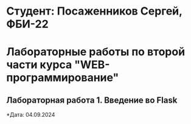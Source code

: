 # Студент: Посаженников Сергей, ФБИ-22

# Лабораторные работы по второй части курса "WEB-программирование"

## Лабораторная работа 1. Введение во Flask

*Дата: 04.09.2024
